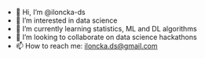- 👋 Hi, I’m @iloncka-ds
- 👀 I’m interested in data science
- 🌱 I’m currently learning statistics, ML and DL algorithms
- 💞️ I’m looking to collaborate on data science hackathons
- 📫 How to reach me: iloncka.ds@gmail.com

<!---
iloncka-ds/iloncka-ds is a ✨ special ✨ repository because its `README.md` (this file) appears on your GitHub profile.
You can click the Preview link to take a look at your changes.
--->

